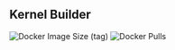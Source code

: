 ## Kernel Builder

![Docker Image Size (tag)](https://img.shields.io/docker/image-size/crazyuploader/kernel_build/latest)
![Docker Pulls](https://img.shields.io/docker/pulls/crazyuploader/kernel_build)
